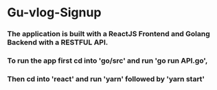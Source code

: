 # Gu-vlog-Signup
### The application is built with a ReactJS Frontend and Golang Backend with a RESTFUL API.
### To run the app first cd into 'go/src' and run 'go run API.go', 
### Then cd into 'react' and run 'yarn' followed by 'yarn start'

